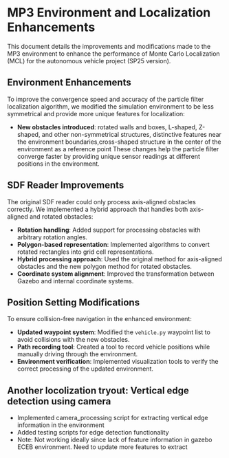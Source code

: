 # MP3 Environment and Localization Enhancements

This document details the improvements and modifications made to the MP3 environment to enhance the performance of Monte Carlo Localization (MCL) for the autonomous vehicle project (SP25 version).

## Environment Enhancements

To improve the convergence speed and accuracy of the particle filter localization algorithm, we modified the simulation environment to be less symmetrical and provide more unique features for localization:

- **New obstacles introduced**: rotated walls and boxes, L-shaped, Z-shaped, and other non-symmetrical structures, distinctive features near the environment boundaries,cross-shaped structure in the center of the environment as a reference point
These changes help the particle filter converge faster by providing unique sensor readings at different positions in the environment.

## SDF Reader Improvements

The original SDF reader could only process axis-aligned obstacles correctly. We implemented a hybrid approach that handles both axis-aligned and rotated obstacles:

- **Rotation handling**: Added support for processing obstacles with arbitrary rotation angles.
- **Polygon-based representation**: Implemented algorithms to convert rotated rectangles into grid cell representations.
- **Hybrid processing approach**: Used the original method for axis-aligned obstacles and the new polygon method for rotated obstacles.
- **Coordinate system alignment**: Improved the transformation between Gazebo and internal coordinate systems.

## Position Setting Modifications

To ensure collision-free navigation in the enhanced environment:

- **Updated waypoint system**: Modified the `vehicle.py` waypoint list to avoid collisions with the new obstacles.
- **Path recording tool**: Created a tool to record vehicle positions while manually driving through the environment.
- **Environment verification**: Implemented visualization tools to verify the correct processing of the updated environment.

## Another locolization tryout: Vertical edge detection using camera
- Implemented camera_processing script for extracting vertical edge information in the environment
- Added testing scripts for edge detection functionality
- Note: Not working ideally since lack of feature information in gazebo ECEB environment. Need to update more features to extract
